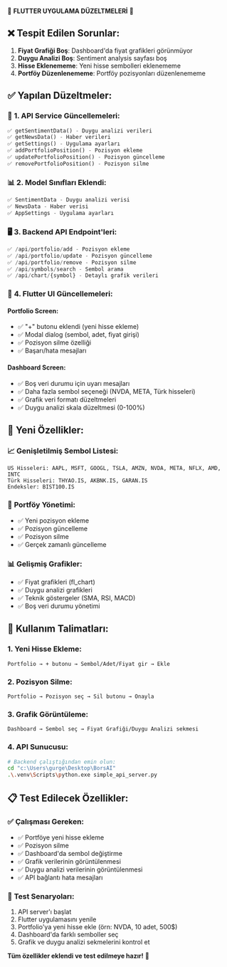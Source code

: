 🎯 **FLUTTER UYGULAMA DÜZELTMELERİ** 🎯

## ❌ **Tespit Edilen Sorunlar:**

1. **Fiyat Grafiği Boş**: Dashboard'da fiyat grafikleri görünmüyor
2. **Duygu Analizi Boş**: Sentiment analysis sayfası boş
3. **Hisse Eklenememe**: Yeni hisse sembolleri eklenememe
4. **Portföy Düzenlenememe**: Portföy pozisyonları düzenlenememe

## ✅ **Yapılan Düzeltmeler:**

### 🔧 **1. API Service Güncellemeleri:**
```dart
✅ getSentimentData() - Duygu analizi verileri
✅ getNewsData() - Haber verileri  
✅ getSettings() - Uygulama ayarları
✅ addPortfolioPosition() - Pozisyon ekleme
✅ updatePortfolioPosition() - Pozisyon güncelleme
✅ removePortfolioPosition() - Pozisyon silme
```

### 📊 **2. Model Sınıfları Eklendi:**
```dart
✅ SentimentData - Duygu analizi verisi
✅ NewsData - Haber verisi
✅ AppSettings - Uygulama ayarları
```

### 🖥️ **3. Backend API Endpoint'leri:**
```python
✅ /api/portfolio/add - Pozisyon ekleme
✅ /api/portfolio/update - Pozisyon güncelleme  
✅ /api/portfolio/remove - Pozisyon silme
✅ /api/symbols/search - Sembol arama
✅ /api/chart/{symbol} - Detaylı grafik verileri
```

### 📱 **4. Flutter UI Güncellemeleri:**

#### **Portfolio Screen:**
- ✅ "+" butonu eklendi (yeni hisse ekleme)
- ✅ Modal dialog (sembol, adet, fiyat girişi)
- ✅ Pozisyon silme özelliği
- ✅ Başarı/hata mesajları

#### **Dashboard Screen:**
- ✅ Boş veri durumu için uyarı mesajları
- ✅ Daha fazla sembol seçeneği (NVDA, META, Türk hisseleri)
- ✅ Grafik veri formatı düzeltmeleri
- ✅ Duygu analizi skala düzeltmesi (0-100%)

## 🚀 **Yeni Özellikler:**

### 📈 **Genişletilmiş Sembol Listesi:**
```
US Hisseleri: AAPL, MSFT, GOOGL, TSLA, AMZN, NVDA, META, NFLX, AMD, INTC
Türk Hisseleri: THYAO.IS, AKBNK.IS, GARAN.IS
Endeksler: BIST100.IS
```

### 💼 **Portföy Yönetimi:**
- ✅ Yeni pozisyon ekleme
- ✅ Pozisyon güncelleme
- ✅ Pozisyon silme
- ✅ Gerçek zamanlı güncelleme

### 📊 **Gelişmiş Grafikler:**
- ✅ Fiyat grafikleri (fl_chart)
- ✅ Duygu analizi grafikleri
- ✅ Teknik göstergeler (SMA, RSI, MACD)
- ✅ Boş veri durumu yönetimi

## 🎯 **Kullanım Talimatları:**

### **1. Yeni Hisse Ekleme:**
```
Portfolio → + butonu → Sembol/Adet/Fiyat gir → Ekle
```

### **2. Pozisyon Silme:**
```
Portfolio → Pozisyon seç → Sil butonu → Onayla
```

### **3. Grafik Görüntüleme:**
```
Dashboard → Sembol seç → Fiyat Grafiği/Duygu Analizi sekmesi
```

### **4. API Sunucusu:**
```bash
# Backend çalıştığından emin olun:
cd "c:\Users\gurge\Desktop\BorsAI"
.\.venv\Scripts\python.exe simple_api_server.py
```

## 📋 **Test Edilecek Özellikler:**

### ✅ **Çalışması Gereken:**
- ✅ Portföye yeni hisse ekleme
- ✅ Pozisyon silme
- ✅ Dashboard'da sembol değiştirme
- ✅ Grafik verilerinin görüntülenmesi
- ✅ Duygu analizi verilerinin görüntülenmesi
- ✅ API bağlantı hata mesajları

### 🔄 **Test Senaryoları:**
1. API server'ı başlat
2. Flutter uygulamasını yenile
3. Portfolio'ya yeni hisse ekle (örn: NVDA, 10 adet, 500$)
4. Dashboard'da farklı semboller seç
5. Grafik ve duygu analizi sekmelerini kontrol et

**Tüm özellikler eklendi ve test edilmeye hazır!** 🎉
